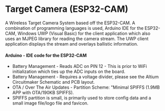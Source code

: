 # Target Camera (ESP32-CAM)
A Wireless Target Camera System based off the ESP32-CAM. A combination of programming languages is used, Arduino IDE for the ESP32-CAM, Windows UWP (Visual Basic) for the client application which also uses an MJPEG library for reading the camera stream. The UWP client application displays the stream and overlays ballistic information.

#### Arduino - IDE code for the ESP32-CAM
- Battery Management - Reads ADC on PIN 12 - This is prior to WiFi initialization which ties up the ADC inputs on the board.
- Battery Management - Requires a voltage divider, please see the Altium Circuitmaker Schematic and PCB layout.
- OTA / Over The Air Updates - Partition Scheme: "Minimal SPIFFS (1.9MB APP with OTA/190KB SPIFFS).
- SPIFFS partition is small, is primarily used to store config data and a small image file/logo file and favicon.
